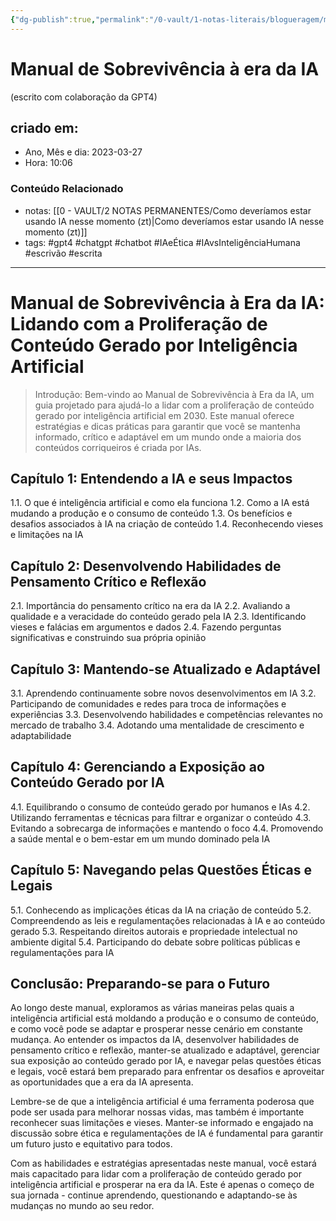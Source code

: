 ```yaml
---
{"dg-publish":true,"permalink":"/0-vault/1-notas-literais/blogueragem/manual-de-sobrevivencia-a-era-da-ia/","tags":["gpt4","chatgpt","chatbot","IAeÉtica","IAvsInteligênciaHumana","escrivão","escrita"],"dgHomeLink":true,"dgShowLocalGraph":true,"dgShowFileTree":true,"dgEnableSearch":true,"noteIcon":""}
---
```


# Manual de Sobrevivência à era da IA
(escrito com colaboração da GPT4)

## criado em: 
-  Ano, Mês e dia: 2023-03-27
- Hora: 10:06

### Conteúdo Relacionado
- notas: [[0 - VAULT/2 NOTAS PERMANENTES/Como deveríamos estar usando IA nesse momento (zt)\|Como deveríamos estar usando IA nesse momento (zt)]]
- tags: #gpt4 #chatgpt #chatbot #IAeÉtica #IAvsInteligênciaHumana #escrivão #escrita
---

# Manual de Sobrevivência à Era da IA: Lidando com a Proliferação de Conteúdo Gerado por Inteligência Artificial

>Introdução: Bem-vindo ao Manual de Sobrevivência à Era da IA, um guia projetado para ajudá-lo a lidar com a proliferação de conteúdo gerado por inteligência artificial em 2030. Este manual oferece estratégias e dicas práticas para garantir que você se mantenha informado, crítico e adaptável em um mundo onde a maioria dos conteúdos corriqueiros é criada por IAs.

## Capítulo 1: Entendendo a IA e seus Impactos 
1.1. O que é inteligência artificial e como ela funciona 
1.2. Como a IA está mudando a produção e o consumo de conteúdo 
1.3. Os benefícios e desafios associados à IA na criação de conteúdo 
1.4. Reconhecendo vieses e limitações na IA

## Capítulo 2: Desenvolvendo Habilidades de Pensamento Crítico e Reflexão 
2.1. Importância do pensamento crítico na era da IA 
2.2. Avaliando a qualidade e a veracidade do conteúdo gerado pela IA 
2.3. Identificando vieses e falácias em argumentos e dados 
2.4. Fazendo perguntas significativas e construindo sua própria opinião

## Capítulo 3: Mantendo-se Atualizado e Adaptável 
3.1. Aprendendo continuamente sobre novos desenvolvimentos em IA 
3.2. Participando de comunidades e redes para troca de informações e experiências 
3.3. Desenvolvendo habilidades e competências relevantes no mercado de trabalho 
3.4. Adotando uma mentalidade de crescimento e adaptabilidade

## Capítulo 4: Gerenciando a Exposição ao Conteúdo Gerado por IA 
4.1. Equilibrando o consumo de conteúdo gerado por humanos e IAs 
4.2. Utilizando ferramentas e técnicas para filtrar e organizar o conteúdo 
4.3. Evitando a sobrecarga de informações e mantendo o foco 
4.4. Promovendo a saúde mental e o bem-estar em um mundo dominado pela IA

## Capítulo 5: Navegando pelas Questões Éticas e Legais 
5.1. Conhecendo as implicações éticas da IA na criação de conteúdo 
5.2. Compreendendo as leis e regulamentações relacionadas à IA e ao conteúdo gerado 
5.3. Respeitando direitos autorais e propriedade intelectual no ambiente digital 
5.4. Participando do debate sobre políticas públicas e regulamentações para IA

## Conclusão: Preparando-se para o Futuro

Ao longo deste manual, exploramos as várias maneiras pelas quais a inteligência artificial está moldando a produção e o consumo de conteúdo, e como você pode se adaptar e prosperar nesse cenário em constante mudança. Ao entender os impactos da IA, desenvolver habilidades de pensamento crítico e reflexão, manter-se atualizado e adaptável, gerenciar sua exposição ao conteúdo gerado por IA, e navegar pelas questões éticas e legais, você estará bem preparado para enfrentar os desafios e aproveitar as oportunidades que a era da IA apresenta.

Lembre-se de que a inteligência artificial é uma ferramenta poderosa que pode ser usada para melhorar nossas vidas, mas também é importante reconhecer suas limitações e vieses. Manter-se informado e engajado na discussão sobre ética e regulamentações de IA é fundamental para garantir um futuro justo e equitativo para todos.

Com as habilidades e estratégias apresentadas neste manual, você estará mais capacitado para lidar com a proliferação de conteúdo gerado por inteligência artificial e prosperar na era da IA. Este é apenas o começo de sua jornada - continue aprendendo, questionando e adaptando-se às mudanças no mundo ao seu redor.